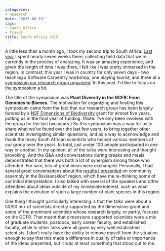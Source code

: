```yaml
---
categories:
- Research
date: "2015-08-18"
tags:
- South Africa
- Travel
title: South Africa 2015
---
```


A little less than a month ago, I took my second trip to South Africa. [Last year](http://mlammens.github.io/2014/08/did-i-say-local-field-work-going.html) I spent nearly seven weeks there, collecting field data that we're currently in the process of analyzing. It was an amazing experience, and given the length of time I was there, I felt like I was pretty immersed in the region. In contrast, this year I was in country for only seven days - two teaching a Software Carpentry workshop, one playing tourist, and three at a 
[symposium our research group organized](http://plasticity.uconn.edu/symposium-south-africa-2015/). In this post, I'd like to focus on the symposium a bit.

The title of the symposium was **Plant Diversity in the GCFR: From Genomes to Biomes**. The motivation for organizing and hosting this symposium came from the fact that our research group has been largely funded by a 
[NSF Dimensions of Biodiversity](https://www.nsf.gov/funding/pgm_summ.jsp?pims_id=503446) grant for almost five years, putting us in the final year of funding. (Note: I've only been involved with the group for the last two years.) So this symposium was a way for us to share what we've found over the last few years, to bring together other scientists investigating similar questions, and as a way to acknowledge and thank the many South African scientists who helped various members of our group over the years. In total, just under 100 people participated in one way or another. In my opinion, all of the talks were interesting and thought provoking. And the Q&A and conversations during breaks and meals demonstrated that there was both a lot of synergism among those who attended. For sure, lots of great ideas were exchanged. Personally, I had several great conversations about the [results I presented](http://figshare.com/articles/Processes_of_plant_community_assembly_in_the_environmentally_heterogeneous_high_biodiversity_Baviaanskloof_Mega_reserve/1512814) 
on community assembly in the Baviaanskloof region, which have me re-thinking some of our initial interpretation. I also talked with several of the speakers and other attendees about ideas outside of my immediate interest, such as what explains the evolution of such a large number of plant species in this region.

One thing I thought particularly interesting is that the talks were about a 50/50 mix of scientists directly supported by the dimensions grant and some of the prominent scientists whose research largely, or partly, focuses on the GCFR. That meant that dimensions supported scientists were a mix of graduate students, postdocs, early career faculty, and established faculty, while to other talks were all given by very well established scientists. I don't really have the ability to remove myself from the situation enough to say that this made a difference in quality of talks or importance of the ideas presented, but it was at least something that stood out to me. 
